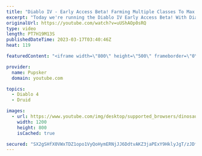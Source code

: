 ```yaml
---
title: "Diablo IV - Early Access Beta! Farming Multiple Classes To Max Level! Druid First?"
excerpt: "Today we're running the Diablo IV Early Access Beta! With Diablo 4 coming out soon, we got an early access code from Blizzard ..."
originalUrl: https://youtube.com/watch?v=uUShAOp0sRQ
type: video
length: PT7H19M13S
publishedDateTime: 2023-03-17T03:40:46Z
heat: 119

featuredContent: "<iframe width=\"800\" height=\"500\" frameborder=\"0\" src=\"https://www.youtube.com/embed/uUShAOp0sRQ\" allow=\"accelerometer; autoplay; encrypted-media; gyroscope; picture-in-picture\" allowfullscreen></iframe>"

provider:
  name: Pupsker
  domain: youtube.com

topics:
  - Diablo 4
  - Druid

images:
  - url: https://www.youtube.com/img/desktop/supported_browsers/dinosaur.png
    width: 1200
    height: 800
    isCached: true

secured: "SX2gSHfX0VWxTDZ1opo1VyQoHymERNjJJ6DdtvAKZ3jaPExY9HklyJgT/zJDfsu+qOaF6UyrIOaOgncuK+PHbCy7Q0Yc9BbhU/HwNzHV+wTjcoZhHlbq6wnkO4f3mA3IfYFnpHe8hBtjfGObRPyxkU6evfJmUn7VFY6HZjZE3xXW5JNHsDHAZt6AJ811g7bphX+hdv/+Rf5INtYxoif3pU5RQ2CENlQaox4cgGFgEDZQEwHkee2pF7E8LQiqO+pKZExSskOQw5YLIwXGSYUDMqe58Xff8tzmGi44A7+ar6ca6TMEd+TVqPQbkAiJCq285ygHTVs8xQlSY5LF6zT7wwiSNgNrRQ52obQVQS/YSs+S8p0KnSRSxkFQYUH4FuxvJF5dwuNkBEWNSRnDMephj4fOM0ZdveFW1hr3nbXTuYA=;SZEDUIu39hQ1CVi3KyT/Kg=="
---
```


